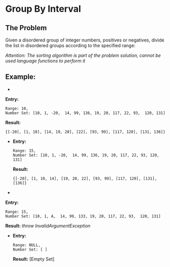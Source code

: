 Group By Interval
============

The Problem
----------

Given a disordered group of integer numbers, positives or negatives, divide the list in disordered groups according to the specified range: 

*Attention: The sorting algorithm is part of the problem solution, cannot be used language functions to perform it* 

Example:
---------
* 
 **Entry:** 
 ```
 Range: 10,  
 Number Set: [10, 1, -20,  14, 99, 136, 19, 20, 117, 22, 93,  120, 131]  
 ```
 **Result:**  
 ```
 {[-20], [1, 10], [14, 19, 20], [22], [93, 99], [117, 120], [131, 136]}
 ```

* 
  **Entry:**  
  ```
  Range: 15,  
  Number Set: [10, 1, -20,  14, 99, 136, 19, 20, 117, 22, 93, 120, 131]    
  ```
  **Result:**  
  ```
  {[-20], [1, 10, 14], [19, 20, 22], [93, 99], [117, 120], [131], [136]}
  ```

* 
 **Entry:**  
 ```
 Range: 15,  
 Number Set: [10, 1, A,  14, 99, 133, 19, 20, 117, 22, 93,  120, 131]  
 ```    
 **Result:** *throw InvalidArgumentException*

* 
  **Entry:**  
  ```
  Range: NULL,  
  Number Set: [ ]  
  ```
  **Result:** [Empty Set]

